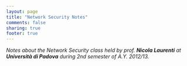 ```yaml
---
layout: page
title: "Network Security Notes"
comments: false
sharing: true
footer: true
---
```


_Notes about the Network Security class held by prof. **Nicola Laurenti** at 
**Università di Padova** during 2nd semester of A.Y. 2012/13._



